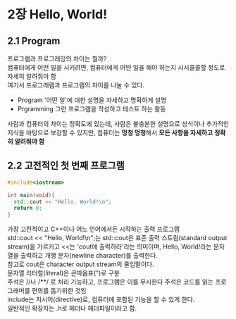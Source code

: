 # 2장 Hello, World!

## 2.1 Program

프로그램과 프로그래밍의 차이는 뭘까? <br>
컴퓨터에게 어떤 일을 시키려면, 컴퓨터에게 어떤 일을 해야 하는지 시시콜콜할 정도로 자세히 알려줘야 함 <br>
여기서 프로그래램과 프로그램의 차이를 나눌 수 있다. <br> 

  - Program
    '어떤 일'에 대한 설명을 자세하고 명확하게 설명
  - Prgramming
    그런 프로그램을 작성하고 테스트 하는 활동

사람과 컴퓨터의 차이는 정확도에 있는데, 사람은 불충분한 설명으로 상식이나 추가적인 지식을 바탕으로 보강할 수 있지만, 컴퓨터는 **멍청 멍청**해서 **모든 사항을 자세하고 정확히 알려줘야 함** 

## 2.2 고전적인 첫 번째 프로그램 

```cpp
#include<iostream>

int main(void){
  std::cout << "Hello, World!\n";
  return 0;
}
```

가장 고전적이고 C++이나 어느 언어에서든 시작하는 출력 프로그램 <br>
std::cout << "Hello, World!\n";는 std::cout은 표준 출력 스트림(standard output stream)을 가르키고  <<는 'cout에 출력하라'라는 의미이며, Hello, World!라는 문자열을 출력하고 개행 문자(newline character)를 출력한다. <br>
참고로 cout은 character output stream의 줄임말이다. <br> 
문자열 리터럴(literal)은 큰따옴표(")로 구분 <br>
주석은 //나 /**/ 로 처리 가능하고, 프로그램은 이를 무시한다 주석은 코드를 읽는 프로그래머를 편의를 돕기위한 것임 <br>
include는 지시어(directive)로, 컴퓨터에 포함된 기능을 할 수 있게 한다. <br>
일반적인 확장자는 .h로 헤더나 헤더파일이라고 함. 
